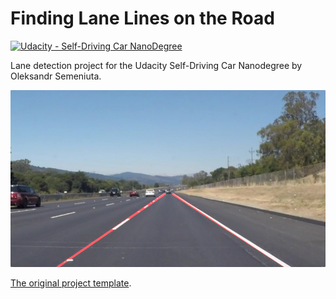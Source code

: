 # **Finding Lane Lines on the Road**
[![Udacity - Self-Driving Car NanoDegree](https://s3.amazonaws.com/udacity-sdc/github/shield-carnd.svg)](http://www.udacity.com/drive)

Lane detection project for the Udacity Self-Driving Car Nanodegree by Oleksandr Semeniuta.

[solidWhiteRight]: ./test_images_output/solidWhiteRight.jpg "Resulting road lane image example"

![alt text][solidWhiteRight]

[The original project template](https://github.com/udacity/CarND-LaneLines-P1/).
